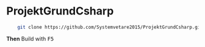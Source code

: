 # ProjektGrundCsharp

```bash
    git clone https://github.com/Systemvetare2015/ProjektGrundCsharp.git
```
**Then**
 Build with <kbd>F5</kbd>